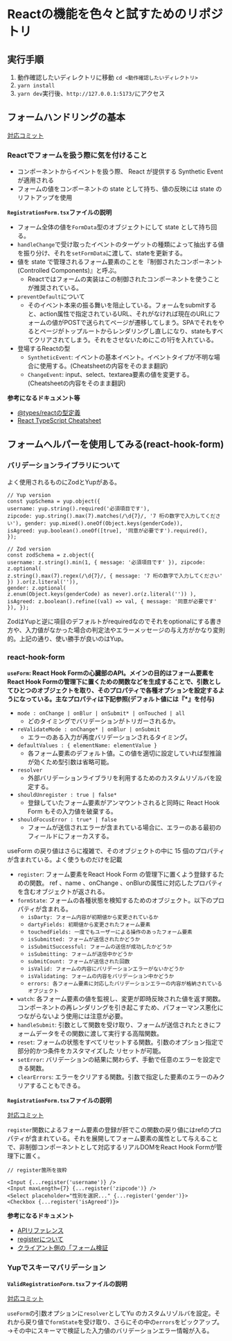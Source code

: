 # Reactの機能を色々と試すためのリポジトリ

## 実行手順
1. 動作確認したいディレクトリに移動 `cd <動作確認したいディレクトリ>`
2. `yarn install`
3. `yarn dev`実行後、`http://127.0.0.1:5173/`にアクセス


## フォームハンドリングの基本 
[対応コミット](https://github.com/zuoboo/react-advanced/commit/12df33d085992ae111da9952b69e5ef60030e2f9)
### Reactでフォームを扱う際に気を付けること
- コンポーネントからイベントを扱う際、 React が提供する Synthetic Event が適用される
- フォームの値をコンポーネントの state として持ち、値の反映には state のリフトアップを使用

**`RegistrationForm.tsx`ファイルの説明**
- フォーム全体の値を`FormData`型のオブジェクトにして state として持ち回る。
- `handleChange`で受け取ったイベントのターゲットの種類によって抽出する値を振り分け、それを`setFormData`に渡して、stateを更新する。
- 値を state で管理されるフォーム要素のことを『制御されたコンポーネント(Controlled Components)』と呼ぶ。
  - Reactではフォームの実装はこの制御されたコンポーネントを使うことが推奨されている。
- `preventDefault`について
  - そのイベント本来の振る舞いを阻止している。フォームをsubmitすると、action属性で指定されているURL、それがなければ現在のURLにフォームの値がPOSTで送られてページが遷移してしまう。SPAでそれをやるとページがトップルートからレンダリングし直しになり、stateもすべてクリアされてしまう。それをさせないためにこの1行を入れている。
- 登場するReactの型
  - `SyntheticEvent`: イベントの基本イベント。イベントタイプが不明な場合に使用する。(Cheatsheetの内容をそのまま翻訳)
  - `ChangeEvent`: input、select、textarea要素の値を変更する。(Cheatsheetの内容をそのまま翻訳)

**参考になるドキュメント等**
- [@types/reactの型定義](https://github.com/DefinitelyTyped/DefinitelyTyped/blob/master/types/react/index.d.ts)
- [React TypeScript Cheatsheet](https://react-typescript-cheatsheet.netlify.app/docs/basic/getting-started/forms_and_events/)

## フォームヘルパーを使用してみる(react-hook-form)

### バリデーションライブラリについて
よく使用されるものにZodとYupがある。
```
// Yup version
const yupSchema = yup.object({
username: yup.string().required('必須項目です'),
zipcode: yup.string().max(7).matches(/\d{7}/, '7 桁の数字で入力してください'), gender: yup.mixed().oneOf(Object.keys(genderCode)),
isAgreed: yup.boolean().oneOf([true], '同意が必要です').required(),
});

// Zod version
const zodSchema = z.object({
username: z.string().min(1, { message: '必須項目です' }), zipcode: z.optional(
z.string().max(7).regex(/\d{7}/, { message: '7 桁の数字で入力してください' }) ).or(z.literal('')),
gender: z.optional(
z.enum(Object.keys(genderCode) as never).or(z.literal('')) ),
isAgreed: z.boolean().refine((val) => val, { message: '同意が必要です' }), });
```
ZodはYupと逆に項目のデフォルトがrequiredなのでそれをoptionalにする書き方や、入力値がなかった場合の判定法やエラーメッセージの与え方がかなり変則的。上記の通り、使い勝手が良いのはYup。

### react-hook-form
**`useForm`:  React Hook Formの心臓部のAPI。メインの目的はフォーム要素をReact Hook Formの管理下に置くための関数などを生成することで、引数としてひとつのオブジェクトを取り、そのプロパティで各種オプションを設定するようになっている。主なプロパティは下記参照(デフォルト値には『*』を付与)**
- `mode : onChange | onBlur | onSubmit* | onTouched | all`
  - どのタイミングでバリデーションがトリガーされるか。
- `reValidateMode : onChange* | onBlur | onSubmit`
  - エラーのある入力が再度バリデーションされるタイミング。
- `defaultValues : { elementName: elementValue }`
  - 各フォーム要素のデフォルト値。この値を適切に設定していれば型推論が効くため型引数は省略可能。
- `resolver`
  - 外部バリデーションライブラリを利用するためのカスタムリゾルバを設定する。
- `shouldUnregister : true | false*`
  - 登録していたフォーム要素がアンマウントされると同時に React Hook Form もその入力値を破棄する。
- `shouldFocusError : true* | false`
  - フォームが送信されエラーが含まれている場合に、エラーのある最初のフィールドにフォーカスする。

useForm の戻り値はさらに複雑で、そのオブジェクトの中に 15 個のプロパティが含まれている。よく使うものだけを記載
- `register`: フォーム要素をReact Hook Form の管理下に置くよう登録するための関数。 ref 、name 、onChange 、onBlurの属性に対応したプロパティを含むオブジェクトが返される。
- `formState`: フォームの各種状態を検知するためのオブジェクト。以下のプロパティが含まれる。
  - `isDarty: フォーム内容が初期値から変更されているか`
  - `dartyFields: 初期値から変更されたフォーム要素`
  - `touchedFields: 一度でもユーザーによる操作のあったフォーム要素`
  - `isSubmitted: フォームが送信されたかどうか`
  - `isSubmitSuccessful: フォームの送信が成功したかどうか`
  - `isSubmitting: フォームが送信中かどうか`
  - `submitCount: フォームが送信された回数`
  - `isValid: フォームの内容にバリデーションエラーがないかどうか`
  - `isValidating: フォームの内容をバリデーション中かどうか`
  - `errors: 各フォーム要素に対応したバリデーションエラーの内容が格納されているオブジェクト`
- `watch`: 各フォーム要素の値を監視し、変更が即時反映された値を返す関数。コンポーネントの再レンダリングを引き起こすため、パフォーマンス悪化につながらないよう使用には注意が必要。
- `handleSubmit`: 引数として関数を受け取り、フォームが送信されたときにフォームデータをその関数に渡して実行する高階関数。
- `reset`: フォームの状態をすべてリセットする関数。引数のオプション指定で部分的かつ条件をカスタマイズした リセットが可能。
- `setError`: バリデーションの結果に関わらず、手動で任意のエラーを設定できる関数。
- `clearErrors`: エラーをクリアする関数。引数で指定した要素のエラーのみクリアすることもできる。

**`RegistrationForm.tsx`ファイルの説明**

[対応コミット](https://github.com/zuoboo/react-advanced/pull/4/commits/2d582008dc2446f261311d5efed99b0165ed3fd8)

`register`関数によるフォーム要素の登録が肝でこの関数の戻り値にはrefのプロパティが含まれている。それを展開してフォーム要素の属性として与えることで、非制御コンポーネントとして対応するリアルDOMをReact Hook Formが管理下に置く。
```
// register箇所を抜粋

<Input {...register('username')} />
<Input maxLength={7} {...register('zipcode')} />
<Select placeholder="性別を選択..." {...register('gender')}>
<Checkbox {...register('isAgreed')}>
```

**参考になるドキュメント**
- [APIリファレンス](https://react-hook-form.com/docs)
- [registerについて](https://react-hook-form.com/docs/useform/register)
- [クライアント側の「フォーム検証](https://developer.mozilla.org/ja/docs/Learn/Forms/Form_validation)

### Yupでスキーマバリデーション
**`ValidRegistrationForm.tsx`ファイルの説明**

[対応コミット](https://github.com/zuoboo/react-advanced/pull/5/commits/0811b29647017226e13d6af1d2db568206a91092)

`useForm`の引数オプションに`resolver`としてYu のカスタムリゾルバを設定。それから戻り値で`formState`を受け取り、さらにその中の`errors`をピックアップ。→その中にスキーマで検証した入力値のバリデーションエラー情報が入る。

